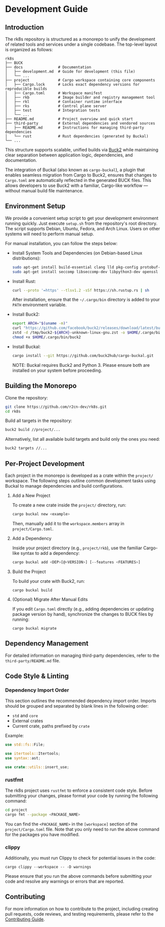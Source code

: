 # Development Guide

## Introduction

The rk8s repository is structured as a monorepo to unify the development of related tools and services under a single codebase. The top-level layout is organized as follows:

```
rk8s
├── BUCK
├── docs                # Documentation
│   ├── development.md	# Guide for development (this file) 
│   └── ...
├── project             # Cargo workspace containing core components
│   ├── Cargo.lock      # Locks exact dependency versions for reproducible builds
│   ├── Cargo.toml      # Workspace manifest
│   ├── rkb             # Image builder and registry management tool
│   ├── rkl             # Container runtime interface
│   ├── rks             # Control plane server
│   ├── test            # Integration tests
│   └── ...
├── README.md           # Project overview and quick start
├── third-party         # External dependencies and vendored sources
│   ├── README.md       # Instructions for managing third-party dependencies
│   └── rust            # Rust dependencies (generated by Buckal)
└── ...
```

This structure supports scalable, unified builds via [Buck2](https://buck2.build/) while maintaining clear separation between application logic, dependencies, and documentation. 

The integration of Buckal (also known as `cargo-buckal`), a plugin that enables seamless migration from Cargo to Buck2, ensures that changes to `Cargo.toml` are automatically reflected in the generated BUCK files. This allows developers to use Buck2 with a familiar, Cargo-like workflow — without manual build file maintenance.

## Environment Setup

We provide a convenient setup script to get your development environment running quickly. Just execute `setup.sh` from the repository's root directory. The script supports Debian, Ubuntu, Fedora, and Arch Linux. Users on other systems will need to perform manual setup.

For manual installation, you can follow the steps below:

- Install System Tools and Dependencies (on Debian-based Linux distributions):

  ```bash
  sudo apt-get install build-essential clang lld pkg-config protobuf-compiler zstd
  sudo apt-get install seccomp libseccomp-dev libpython3-dev openssl libssl-dev
  ```

- Install Rust:

  ```bash
  curl --proto '=https' --tlsv1.2 -sSf https://sh.rustup.rs | sh
  ```

  After installation, ensure that the `~/.cargo/bin` directory is added to your `PATH` environment variable.

- Install Buck2:

  ```bash
  export ARCH="$(uname -m)"
  curl "https://github.com/facebook/buck2/releases/download/latest/buck2-${ARCH}-unknown-linux-gnu.zst" --output /tmp/buck2-${ARCH}-unknown-linux-gnu.zst --location
  zstd -d /tmp/buck2-${ARCH}-unknown-linux-gnu.zst -o $HOME/.cargo/bin/buck2
  chmod +x $HOME/.cargo/bin/buck2
  ```

- Install Buckal:

  ```bash
  cargo install --git https://github.com/buck2hub/cargo-buckal.git
  ```

  NOTE: Buckal requires Buck2 and Python 3. Please ensure both are installed on your system before proceeding.

## Building the Monorepo

Clone the repository:

```bash
git clone https://github.com/r2cn-dev/rk8s.git
cd rk8s
```

Build all targets in the repository:

```bash
buck2 build //project/...
```

Alternatively, list all available build targets and build only the ones you need:

```bash
buck2 targets //...
```

## Per-Project Development

Each project in the monorepo is developed as a crate within the `project/` workspace. The following steps outline common development tasks using Buckal to manage dependencies and build configurations.

1. Add a New Project

   To create a new crate inside the `project/` directory, run:

   ```bash
   cargo buckal new <example>
   ```

   Then, manually add it to the `workspace.members` array in `project/Cargo.toml`.

2. Add a Dependency

   Inside your project directory (e.g., `project/rkb`), use the familiar Cargo-like syntax to add a dependency:

   ```bash
   cargo buckal add <DEP>[@<VERSION>] [--features <FEATURES>]
   ```

3. Build the Project

   To build your crate with Buck2, run:

   ```
   cargo buckal build
   ```

4. (Optional) Migrate After Manual Edits

   If you edit `Cargo.toml` directly (e.g., adding dependencies or updating package version by hand), synchronize the changes to BUCK files by running:

   ```
   cargo buckal migrate
   ```

## Dependency Management

For detailed information on managing third-party dependencies, refer to the `third-party/README.md` file.

## Code Style & Linting

### Dependency Import Order

This section outlines the recommended dependency import order. Imports should be grouped and separated by blank lines in the following order: 

- `std` and `core`
- External crates
- Current crate, paths prefixed by `crate`

Example:

```rust
use std::fs::File;

use itertools::Itertools;
use syntax::ast;

use crate::utils::insert_use;
```

### rustfmt

The rk8s project uses `rustfmt` to enforce a consistent code style. Before submitting your changes, please format your code by running the following command:

```bash
cd project
cargo fmt --package <PACKAGE_NAME>
```

You can find the `<PACKAGE_NAME>` in the `[workspace]` section of the `project/Cargo.toml` file. Note that you only need to run the above command for the packages you have modified.

### clippy

Additionally, you must run Clippy to check for potential issues in the code:

```
cargo clippy --workspace -- -D warnings
```

Please ensure that you run the above commands before submitting your code and resolve any warnings or errors that are reported.

## Contributing

For more information on how to contribute to the project, including creating pull requests, code reviews, and testing requirements, please refer to the [Contributing Guide](./contributing.md).
